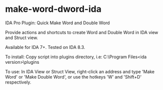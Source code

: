 # make-word-dword-ida

IDA Pro Plugin: Quick Make Word and Double Word

Provide actions and shortcuts to create Word and Double Word in IDA view and Struct view.

Available for IDA 7+. Tested on IDA 8.3.

To install:
     Copy script into plugins directory, i.e: C:\Program Files\<ida version>\plugins

To use:
     In IDA View or Struct View, right-click an address and type 'Make Word' or 'Make Double Word',
     or use the hotkeys 'W' and 'Shift+D' respectively.